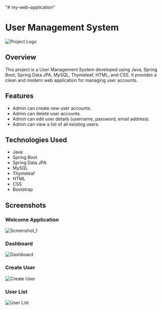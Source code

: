 "# my-web-application" 
# User Management System

![Project Logo](https://drive.google.com/file/d/1vsm9HpTth9UPDMvfoK5t642wazXCVYf2/view?usp=sharing)

## Overview

This project is a User Management System developed using Java, Spring Boot, Spring Data JPA, MySQL, Thymeleaf, HTML, and CSS. It provides a clean and modern web application for managing user accounts.

## Features

- Admin can create new user accounts.
- Admin can delete user accounts.
- Admin can edit user details (username, password, email address).
- Admin can view a list of all existing users.

## Technologies Used

- Java
- Spring Boot
- Spring Data JPA
- MySQL
- Thymeleaf
- HTML
- CSS
- Bootstrap

## Screenshots
### Welcome Application 
![Screenshot_1](https://github.com/alamincsme/my-web-application/assets/147558937/4b3a4fff-456e-4bd4-b9be-836c8cfeee48)
### Dashboard
![Dashboard](link_to_dashboard_image)

### Create User
![Create User](link_to_create_user_image)

### User List
![User List](link_to_user_list_image)


